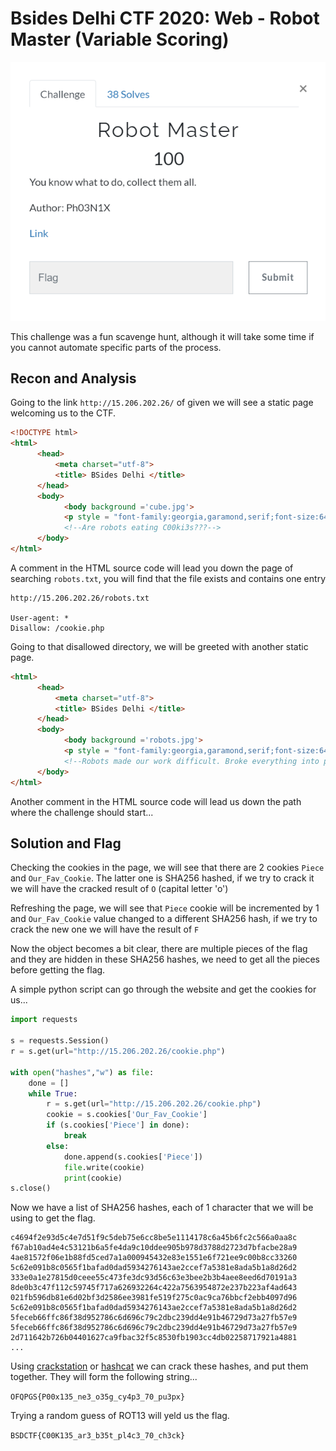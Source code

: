 # Bsides Delhi CTF 2020: Web - Robot Master (Variable Scoring)

<p align="center">
<img src="https://github.com/FreezeLuiz/CTF-Writeups/blob/master/Web/images/BsidesDelhi2020/Robot_Master-Description.PNG">
</p>

This challenge was a fun scavenge hunt, although it will take some time if you cannot automate specific parts of the process. 


## Recon and Analysis

Going to the link `http://15.206.202.26/` of given we will see a static page welcoming us to the CTF. 

```html
<!DOCTYPE html>
<html>
      <head>
          <meta charset="utf-8">
          <title> BSides Delhi </title>
      </head>
      <body>
            <body background ='cube.jpg'>
            <p style = "font-family:georgia,garamond,serif;font-size:64px;text-align:center;color:white;font-style:italic;"> Welcome to BSides Delhi CTF </p>
            <!--Are robots eating C00ki3s???-->
      </body>
</html>
```

A comment in the HTML source code will lead you down the page of searching `robots.txt`, you will find that the file exists and contains one entry

```
http://15.206.202.26/robots.txt

User-agent: * 
Disallow: /cookie.php
```

Going to that disallowed directory, we will be greeted with another static page.

```html
<html>
      <head>
          <meta charset="utf-8">
          <title> BSides Delhi </title>
      </head>
      <body>
            <body background ='robots.jpg'>
            <p style = "font-family:georgia,garamond,serif;font-size:64px;text-align:center;color:#DA5F45;font-style:italic;"> Yummyy!! </p>
            <!--Robots made our work difficult. Broke everything into pieces! :(-->
      </body>
</html>
```

Another comment in the HTML source code will lead us down the path where the challenge should start...


## Solution and Flag

Checking the cookies in the page, we will see that there are 2 cookies `Piece` and `Our_Fav_Cookie`. The latter one is SHA256 hashed, if we try to crack it we will have the cracked result of `O` (capital letter 'o')

Refreshing the page, we will see that `Piece` cookie will be incremented by 1 and `Our_Fav_Cookie` value changed to a different SHA256 hash, if we try to crack the new one we will have the result of `F`

Now the object becomes a bit clear, there are multiple pieces of the flag and they are hidden in these SHA256 hashes, we need to get all the pieces before getting the flag. 

A simple python script can go through the website and get the cookies for us...

```python
import requests

s = requests.Session()
r = s.get(url="http://15.206.202.26/cookie.php")

with open("hashes","w") as file:
	done = []
	while True:
		r = s.get(url="http://15.206.202.26/cookie.php")
		cookie = s.cookies['Our_Fav_Cookie']
		if (s.cookies['Piece'] in done):
			break
		else:
			done.append(s.cookies['Piece'])
			file.write(cookie)
			print(cookie)
s.close()
```

Now we have a list of SHA256 hashes, each of 1 character that we will be using to get the flag. 

```
c4694f2e93d5c4e7d51f9c5deb75e6cc8be5e1114178c6a45b6fc2c566a0aa8c
f67ab10ad4e4c53121b6a5fe4da9c10ddee905b978d3788d2723d7bfacbe28a9
4ae81572f06e1b88fd5ced7a1a000945432e83e1551e6f721ee9c00b8cc33260
5c62e091b8c0565f1bafad0dad5934276143ae2ccef7a5381e8ada5b1a8d26d2
333e0a1e27815d0ceee55c473fe3dc93d56c63e3bee2b3b4aee8eed6d70191a3
8de0b3c47f112c59745f717a626932264c422a7563954872e237b223af4ad643
021fb596db81e6d02bf3d2586ee3981fe519f275c0ac9ca76bbcf2ebb4097d96
5c62e091b8c0565f1bafad0dad5934276143ae2ccef7a5381e8ada5b1a8d26d2
5feceb66ffc86f38d952786c6d696c79c2dbc239dd4e91b46729d73a27fb57e9
5feceb66ffc86f38d952786c6d696c79c2dbc239dd4e91b46729d73a27fb57e9
2d711642b726b04401627ca9fbac32f5c8530fb1903cc4db02258717921a4881
...
```

Using [crackstation](https://crackstation.net/) or [hashcat](https://hashcat.net/hashcat/) we can crack these hashes, and put them together. They will form the following string...

`OFQPGS{P00x135_ne3_o35g_cy4p3_70_pu3px}`

Trying a random guess of ROT13 will yeld us the flag.

`BSDCTF{C00K135_ar3_b35t_pl4c3_70_ch3ck}`
